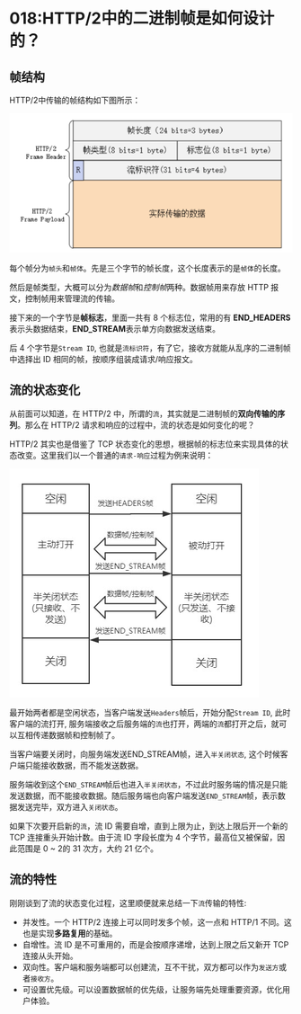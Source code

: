 # 018:HTTP/2中的二进制帧是如何设计的？

## 帧结构

HTTP/2中传输的帧结构如下图所示：

![Alt text](./img/Snipaste_2020-06-29_05-12-21.png)

每个帧分为`帧头`和`帧体`。先是三个字节的帧长度，这个长度表示的是`帧体`的长度。

然后是帧类型，大概可以分为*数据帧*和*控制帧*两种。数据帧用来存放 HTTP 报文，控制帧用来管理流的传输。

接下来的一个字节是**帧标志**，里面一共有 8 个标志位，常用的有 **END_HEADERS**表示头数据结束，**END_STREAM**表示单方向数据发送结束。

后 4 个字节是`Stream ID`, 也就是`流标识符`，有了它，接收方就能从乱序的二进制帧中选择出 ID 相同的帧，按顺序组装成请求/响应报文。

## 流的状态变化

从前面可以知道，在 HTTP/2 中，所谓的`流`，其实就是二进制帧的**双向传输的序列**。那么在 HTTP/2 请求和响应的过程中，流的状态是如何变化的呢？

HTTP/2 其实也是借鉴了 TCP 状态变化的思想，根据帧的标志位来实现具体的状态改变。这里我们以一个普通的`请求-响应`过程为例来说明：

![Alt text](./img/Snipaste_2020-06-29_05-13-58.png)

最开始两者都是空闲状态，当客户端发送`Headers`帧后，开始分配`Stream ID`, 此时客户端的流打开, 服务端接收之后服务端的`流`也打开，两端的`流`都打开之后，就可以互相传递数据帧和控制帧了。

当客户端要关闭时，向服务端发送END_STREAM帧，进入`半关闭状态`, 这个时候客户端只能接收数据，而不能发送数据。

服务端收到这个`END_STREAM`帧后也进入`半关闭状态`，不过此时服务端的情况是只能发送数据，而不能接收数据。随后服务端也向客户端发送`END_STREAM`帧，表示数据发送完毕，双方进入`关闭状态`。

如果下次要开启新的`流`，流 ID 需要自增，直到上限为止，到达上限后开一个新的 TCP 连接重头开始计数。由于流 ID 字段长度为 4 个字节，最高位又被保留，因此范围是 0 ~ 2的 31 次方，大约 21 亿个。

## 流的特性

刚刚谈到了流的状态变化过程，这里顺便就来总结一下`流`传输的特性:

- 并发性。一个 HTTP/2 连接上可以同时发多个帧，这一点和 HTTP/1 不同。这也是实现**多路复用**的基础。
- 自增性。流 ID 是不可重用的，而是会按顺序递增，达到上限之后又新开 TCP 连接从头开始。
- 双向性。客户端和服务端都可以创建流，互不干扰，双方都可以作为`发送方`或者`接收方`。
- 可设置优先级。可以设置数据帧的优先级，让服务端先处理重要资源，优化用户体验。
